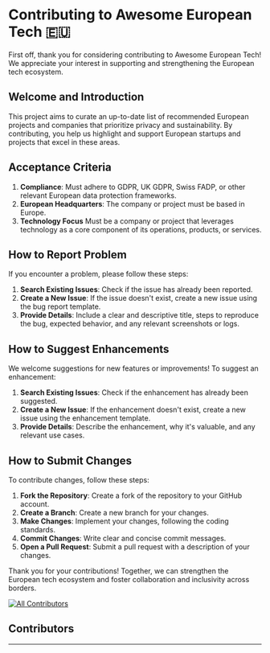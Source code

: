 # Contributing to Awesome European Tech 🇪🇺

First off, thank you for considering contributing to Awesome European Tech! We appreciate your interest in supporting and strengthening the European tech ecosystem.

## Welcome and Introduction

This project aims to curate an up-to-date list of recommended European projects and companies that prioritize privacy and sustainability. By contributing, you help us highlight and support European startups and projects that excel in these areas.

## Acceptance Criteria

1. **Compliance**: Must adhere to GDPR, UK GDPR, Swiss FADP, or other relevant European data protection frameworks.
2. **European Headquarters**: The company or project must be based in Europe.
3. **Technology Focus** Must be a company or project that leverages technology as a core component of its operations, products, or services.
## How to Report Problem

If you encounter a problem, please follow these steps:

1. **Search Existing Issues**: Check if the issue has already been reported.
2. **Create a New Issue**: If the issue doesn't exist, create a new issue using the bug report template.
3. **Provide Details**: Include a clear and descriptive title, steps to reproduce the bug, expected behavior, and any relevant screenshots or logs.

## How to Suggest Enhancements

We welcome suggestions for new features or improvements! To suggest an enhancement:

1. **Search Existing Issues**: Check if the enhancement has already been suggested.
2. **Create a New Issue**: If the enhancement doesn't exist, create a new issue using the enhancement template.
3. **Provide Details**: Describe the enhancement, why it's valuable, and any relevant use cases.


## How to Submit Changes

To contribute changes, follow these steps:

1. **Fork the Repository**: Create a fork of the repository to your GitHub account.
2. **Create a Branch**: Create a new branch for your changes.
3. **Make Changes**: Implement your changes, following the coding standards.
4. **Commit Changes**: Write clear and concise commit messages.
5. **Open a Pull Request**: Submit a pull request with a description of your changes.

Thank you for your contributions! Together, we can strengthen the European tech ecosystem and foster collaboration and inclusivity across borders.

[![All Contributors](https://img.shields.io/github/all-contributors/uscenps/Awesome-European-Tech?color=ee8449&style=flat-square)](#contributors)

## Contributors

<!-- ALL-CONTRIBUTORS-LIST:START - Do not remove or modify this section -->
<!-- prettier-ignore-start -->
<!-- markdownlint-disable -->

<!-- markdownlint-restore -->
<!-- prettier-ignore-end -->

---


